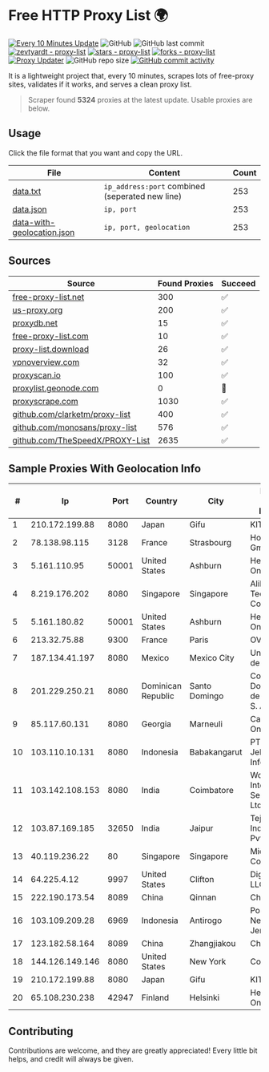 
# Free HTTP Proxy List 🌍

[![Every 10 Minutes Update](https://github.com/mertguvencli/http-proxy-list/actions/workflows/main.yml/badge.svg?branch=main)](https://github.com/mertguvencli/http-proxy-list/actions/workflows/main.yml)
![GitHub](https://img.shields.io/github/license/mertguvencli/http-proxy-list)
![GitHub last commit](https://img.shields.io/github/last-commit/mertguvencli/http-proxy-list)
[![zevtyardt - proxy-list](https://img.shields.io/static/v1?label=zevtyardt&message=proxy-list&color=blue&logo=github)](https://github.com/zevtyardt/proxy-list "Go to GitHub repo")
[![stars - proxy-list](https://img.shields.io/github/stars/zevtyardt/proxy-list?style=social)](https://github.com/zevtyardt/proxy-list)
[![forks - proxy-list](https://img.shields.io/github/forks/zevtyardt/proxy-list?style=social)](https://github.com/zevtyardt/proxy-list)
[![Proxy Updater](https://github.com/zevtyardt/proxy-list/workflows/Proxy%20Updater/badge.svg)](https://github.com/zevtyardt/proxy-list/actions?query=workflow:"Proxy+Updater")
![GitHub repo size](https://img.shields.io/github/repo-size/zevtyardt/proxy-list)
[![GitHub commit activity](https://img.shields.io/github/commit-activity/m/zevtyardt/proxy-list?logo=commits)](https://github.com/zevtyardt/proxy-list/commits/main)

It is a lightweight project that, every 10 minutes, scrapes lots of free-proxy sites, validates if it works, and serves a clean proxy list.

> Scraper found **5324** proxies at the latest update. Usable proxies are below.

## Usage

Click the file format that you want and copy the URL.

|File|Content|Count|
|----|-------|-----|
|[data.txt](https://raw.githubusercontent.com/mertguvencli/http-proxy-list/main/proxy-list/data.txt)|`ip_address:port` combined (seperated new line)|253|
|[data.json](https://raw.githubusercontent.com/mertguvencli/http-proxy-list/main/proxy-list/data.json)|`ip, port`|253|
|[data-with-geolocation.json](https://raw.githubusercontent.com/mertguvencli/http-proxy-list/main/proxy-list/data-with-geolocation.json)|`ip, port, geolocation`|253|

## Sources

|Source|Found Proxies|Succeed|
|------|-------------|-------|
|[free-proxy-list.net](https://free-proxy-list.net)|300|✅|
|[us-proxy.org](https://www.us-proxy.org)|200|✅|
|[proxydb.net](http://proxydb.net)|15|✅|
|[free-proxy-list.com](https://free-proxy-list.com/?page=&port=&type%5B%5D=http&type%5B%5D=https&up_time=0&search=Search)|10|✅|
|[proxy-list.download](https://www.proxy-list.download/HTTP)|26|✅|
|[vpnoverview.com](https://vpnoverview.com/privacy/anonymous-browsing/free-proxy-servers)|32|✅|
|[proxyscan.io](https://www.proxyscan.io)|100|✅|
|[proxylist.geonode.com](https://proxylist.geonode.com/api/proxy-list?limit=300&page=1&sort_by=lastChecked&sort_type=desc&protocols=http,https)|0|🚫|
|[proxyscrape.com](https://api.proxyscrape.com/v2/?request=displayproxies&protocol=http&timeout=10000&country=all&ssl=all&anonymity=all)|1030|✅|
|[github.com/clarketm/proxy-list](https://raw.githubusercontent.com/clarketm/proxy-list/master/proxy-list-raw.txt)|400|✅|
|[github.com/monosans/proxy-list](https://raw.githubusercontent.com/monosans/proxy-list/main/proxies/http.txt)|576|✅|
|[github.com/TheSpeedX/PROXY-List](https://raw.githubusercontent.com/TheSpeedX/PROXY-List/master/http.txt)|2635|✅|


## Sample Proxies With Geolocation Info

|#|Ip|Port|Country|City|Internet Service Provider|
|-|--|----|-------|----|-------------------------|
|1|210.172.199.88|8080|Japan|Gifu|KITAGATA|
|2|78.138.98.115|3128|France|Strasbourg|Host Europe GmbH|
|3|5.161.110.95|50001|United States|Ashburn|Hetzner Online GmbH|
|4|8.219.176.202|8080|Singapore|Singapore|Alibaba (US) Technology Co., Ltd.|
|5|5.161.180.82|50001|United States|Ashburn|Hetzner Online GmbH|
|6|213.32.75.88|9300|France|Paris|OVH SAS|
|7|187.134.41.197|8080|Mexico|Mexico City|Uninet S.A. de C.V.|
|8|201.229.250.21|8080|Dominican Republic|Santo Domingo|Compañía Dominicana de Teléfonos S. A.|
|9|85.117.60.131|8080|Georgia|Marneuli|Caucasus Online Ltd.|
|10|103.110.10.131|8080|Indonesia|Babakangarut|PT Citra Jelajah Informatika|
|11|103.142.108.153|8080|India|Coimbatore|World Phone Internet Services Pvt. Ltd.|
|12|103.87.169.185|32650|India|Jaipur|Tejays Industries Pvt Ltd|
|13|40.119.236.22|80|Singapore|Singapore|Microsoft Corporation|
|14|64.225.4.12|9997|United States|Clifton|DigitalOcean, LLC|
|15|222.190.173.54|8089|China|Qinnan|Chinanet|
|16|103.109.209.28|6969|Indonesia|Antirogo|Politeknik Negeri Jember|
|17|123.182.58.164|8089|China|Zhangjiakou|Chinanet|
|18|144.126.149.146|8080|United States|New York|Contabo Inc.|
|19|210.172.199.88|8080|Japan|Gifu|KITAGATA|
|20|65.108.230.238|42947|Finland|Helsinki|Hetzner Online GmbH|



## Contributing

Contributions are welcome, and they are greatly appreciated! Every
little bit helps, and credit will always be given.

